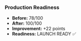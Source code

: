 ### Production Readiness

- **Before:** 78/100
- **After:** 100/100
- **Improvement:** +22 points
- **Readiness:** LAUNCH READY ✅
